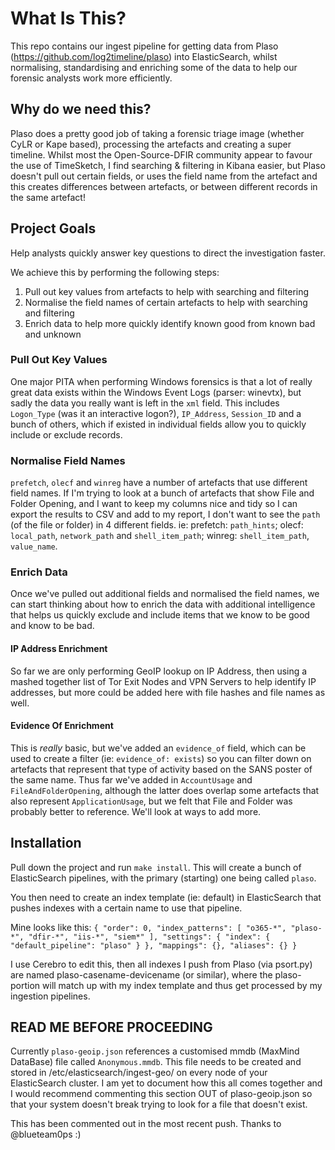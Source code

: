 # What Is This? #

This repo contains our ingest pipeline for getting data from Plaso (https://github.com/log2timeline/plaso) into ElasticSearch, whilst normalising, standardising and enriching some of the data to help our forensic analysts work more efficiently.

## Why do we need this? ##

Plaso does a pretty good job of taking a forensic triage image (whether CyLR or Kape based), processing the artefacts and creating a super timeline. Whilst most the Open-Source-DFIR community appear to favour the use of TimeSketch, I find searching & filtering in Kibana easier, but Plaso doesn't pull out certain fields, or uses the field name from the artefact and this creates differences between artefacts, or between different records in the same artefact!

## Project Goals ##

Help analysts quickly answer key questions to direct the investigation faster.

We achieve this by performing the following steps:

1. Pull out key values from artefacts to help with searching and filtering
2. Normalise the field names of certain artefacts to help with searching and filtering
3. Enrich data to help more quickly identify known good from known bad and unknown

### Pull Out Key Values ###

One major PITA when performing Windows forensics is that a lot of really great data exists within the Windows Event Logs (parser: winevtx), but sadly the data you really want is left in the `xml` field. This includes `Logon_Type` (was it an interactive logon?), `IP_Address`, `Session_ID` and a bunch of others, which if existed in individual fields allow you to quickly include or exclude records. 

### Normalise Field Names ###

`prefetch`, `olecf` and `winreg` have a number of artefacts that use different field names. If I'm trying to look at a bunch of artefacts that show File and Folder Opening, and I want to keep my columns nice and tidy so I can export the results to CSV and add to my report, I don't want to see the `path` (of the file or folder) in 4 different fields. ie: prefetch: `path_hints`; olecf: `local_path`, `network_path` and `shell_item_path`; winreg: `shell_item_path`, `value_name`.

### Enrich Data ###

Once we've pulled out additional fields and normalised the field names, we can start thinking about how to enrich the data with additional intelligence that helps us quickly exclude and include items that we know to be good and know to be bad. 

#### IP Address Enrichment ####
So far we are only performing GeoIP lookup on IP Address, then using a mashed together list of Tor Exit Nodes and VPN Servers to help identify IP addresses, but more could be added here with file hashes and file names as well.

#### Evidence Of Enrichment ####
This is _really_ basic, but we've added an `evidence_of` field, which can be used to create a filter (ie: `evidence_of: exists`) so you can filter down on artefacts that represent that type of activity based on the SANS poster of the same name. Thus far we've added in `AccountUsage` and `FileAndFolderOpening`, although the latter does overlap some artefacts that also represent `ApplicationUsage`, but we felt that File and Folder was probably better to reference. We'll look at ways to add more.

## Installation ##

Pull down the project and run `make install`. This will create a bunch of ElasticSearch pipelines, with the primary (starting) one being called `plaso`.

You then need to create an index template (ie: default) in ElasticSearch that pushes indexes with a certain name to use that pipeline.

Mine looks like this:
`{
  "order": 0,
  "index_patterns": [
    "o365-*",
    "plaso-*",
    "dfir-*",
    "iis-*",
    "siem*"
  ],
  "settings": {
    "index": {
      "default_pipeline": "plaso"
    }
  },
  "mappings": {},
  "aliases": {}
}`

I use Cerebro to edit this, then all indexes I push from Plaso (via psort.py) are named plaso-casename-devicename (or similar), where the plaso- portion will match up with my index template and thus get processed by my ingestion pipelines.

## READ ME BEFORE PROCEEDING ##

Currently `plaso-geoip.json` references a customised mmdb (MaxMind DataBase) file called `Anonymous.mmdb`. This file needs to be created and stored in /etc/elasticsearch/ingest-geo/ on every node of your ElasticSearch cluster. I am yet to document how this all comes together and I would recommend commenting this section OUT of plaso-geoip.json so that your system doesn't break trying to look for a file that doesn't exist.

This has been commented out in the most recent push. Thanks to @blueteam0ps :)
